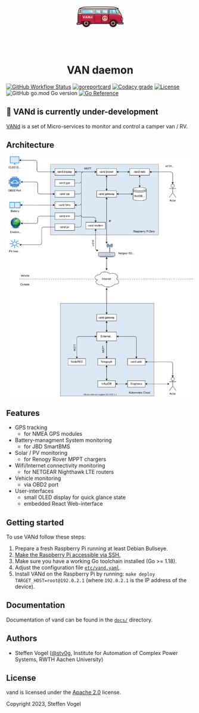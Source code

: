 <!--
SPDX-FileCopyrightText: 2023 Steffen Vogel <post@steffenvogel.de>
SPDX-License-Identifier: Apache-2.0
-->

<p align="center" >
    <img style="width: 25%; margin: 4em 0" src="img/logo.svg" alt="wice logo" />
    <h1 align="center">VAN daemon</h1>
</p>

[![GitHub Workflow Status](https://img.shields.io/github/workflow/status/stv0g/vand/build?style=flat-square)](https://github.com/stv0g/vand/actions)
[![goreportcard](https://goreportcard.com/badge/github.com/stv0g/vand?style=flat-square)](https://goreportcard.com/report/github.com/stv0g/vand)
[![Codacy grade](https://img.shields.io/codacy/grade/4c4ecfff2f0d43948ded3d90f0bcf0cf?style=flat-square)](https://app.codacy.com/gh/stv0g/vand/)
[![License](https://img.shields.io/github/license/stv0g/vand?style=flat-square)](https://github.com/stv0g/vand/blob/master/LICENSE)
![GitHub go.mod Go version](https://img.shields.io/github/go-mod/go-version/stv0g/vand?style=flat-square)
[![Go Reference](https://pkg.go.dev/badge/github.com/stv0g/vand.svg)](https://pkg.go.dev/github.com/stv0g/vand)

## 🚧 VANd is currently under-development

[VANd][vand] is a set of Micro-services to monitor and control a camper van / RV.

## Architecture

![Archictecture](docs/architecture.svg)

## Features

- GPS tracking
  - for NMEA GPS modules
- Battery-managment System monitoring
  - for JBD SmartBMS
- Solar / PV monitoring
  - for Renogy Rover MPPT chargers
- Wifi/Internet connectivity monitoring
  - for NETGEAR Nighthawk LTE routers
- Vehicle monitoring
  - via OBD2 port
- User-interfaces
  - small OLED display for quick glance state
  - embedded React Web-interface

## Getting started

To use VANd follow these steps:

1. Prepare a fresh Raspberry Pi running at least Debian Bullseye.
2. [Make the Raspberry Pi accessible via SSH.](https://www.raspberrypi.com/documentation/computers/remote-access.html)
3. Make sure you have a working Go toolchain installed (Go >= 1.18).
4. Adjust the configuration file [`etc/vand.yaml`](etc/vand.yaml).
5. Install VANd on the Raspberry Pi by running: `make deploy TARGET_HOST=root@192.0.2.1` (where `192.0.2.1` is the IP address of the device).

## Documentation

Documentation of vand can be found in the [`docs/`](./docs) directory.

## Authors

- Steffen Vogel ([@stv0g](https://github.com/stv0g), Institute for Automation of Complex Power Systems, RWTH Aachen University)

## License

vand is licensed under the [Apache 2.0](./LICENSE) license.

Copyright 2023, Steffen Vogel

[vand]: https://github.com/stv0g/vand
